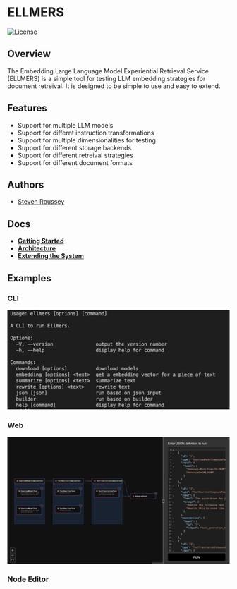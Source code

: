 # ELLMERS

[![License](https://img.shields.io/badge/license-Apache2-blue.svg)](https://github.com/sroussey/ellmers/blob/main/LICENSE)

## Overview

The Embedding Large Language Model Experiential Retrieval Service (ELLMERS) is a simple tool for testing LLM embedding strategies for document retreival. It is designed to be simple to use and easy to extend.

## Features

- Support for multiple LLM models
- Support for differnt instruction transformations
- Support for multiple dimensionalities for testing
- Support for different storage backends
- Support for different retreival strategies
- Support for different document formats

## Authors

- [Steven Roussey](https://stevenroussey.com)

## Docs

- **[Getting Started](docs/developers/01_getting_started.md)**
- **[Architecture](docs/developers/02_architecture.md)**
- **[Extending the System](docs/developers/03_extending.md)**

## Examples

### CLI

![CLI](docs/developers/img/cli.png)

### Web

![Web](docs/developers/img/web.png)

### Node Editor
